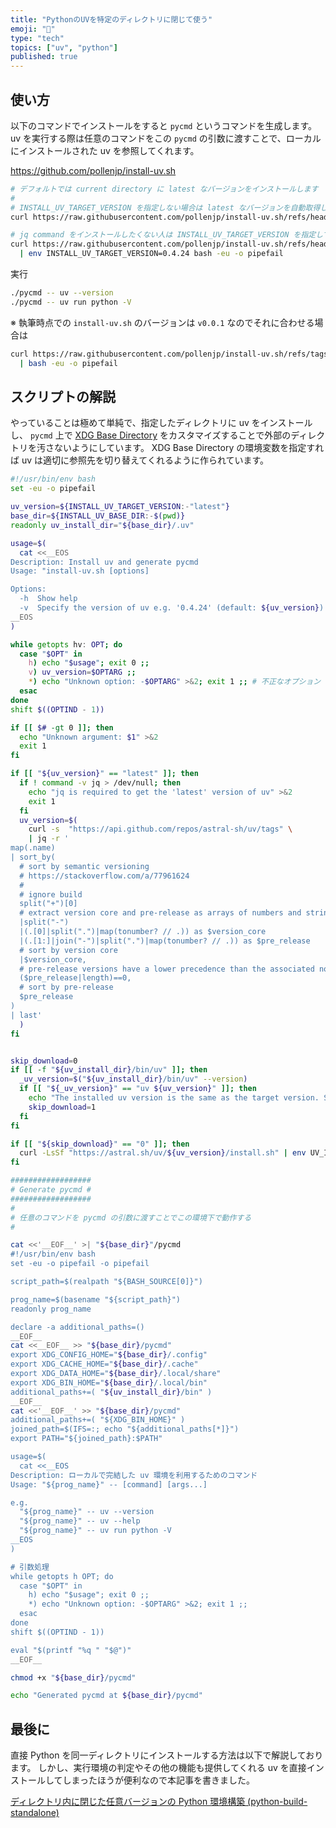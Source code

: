 ```yaml
---
title: "PythonのUVを特定のディレクトリに閉じて使う"
emoji: "🐍"
type: "tech"
topics: ["uv", "python"]
published: true
---
```


## 使い方

以下のコマンドでインストールをすると `pycmd` というコマンドを生成します。
uv を実行する際は任意のコマンドをこの `pycmd` の引数に渡すことで、ローカルにインストールされた uv を参照してくれます。

https://github.com/pollenjp/install-uv.sh

```sh
# デフォルトでは current directory に latest なバージョンをインストールします
#
# INSTALL_UV_TARGET_VERSION を指定しない場合は latest なバージョンを自動取得しますが jq command が必要です
curl https://raw.githubusercontent.com/pollenjp/install-uv.sh/refs/heads/main/install-uv.sh | env bash -eu -o pipefail

# jq command をインストールしたくない人は INSTALL_UV_TARGET_VERSION を指定してください
curl https://raw.githubusercontent.com/pollenjp/install-uv.sh/refs/heads/main/install-uv.sh \
  | env INSTALL_UV_TARGET_VERSION=0.4.24 bash -eu -o pipefail
```

実行

```sh
./pycmd -- uv --version
./pycmd -- uv run python -V
```

※ 執筆時点での `install-uv.sh` のバージョンは `v0.0.1` なのでそれに合わせる場合は

```sh
curl https://raw.githubusercontent.com/pollenjp/install-uv.sh/refs/tags/v0.0.1/install-uv.sh \
  | bash -eu -o pipefail
```

## スクリプトの解説

やっていることは極めて単純で、指定したディレクトリに uv をインストールし、 `pycmd` 上で [XDG Base Directory](https://specifications.freedesktop.org/basedir-spec/latest/) をカスタマイズすることで外部のディレクトリを汚さないようにしています。
XDG Base Directory の環境変数を指定すれば uv は適切に参照先を切り替えてくれるように作られています。

```sh
#!/usr/bin/env bash
set -eu -o pipefail

uv_version=${INSTALL_UV_TARGET_VERSION:-"latest"}
base_dir=${INSTALL_UV_BASE_DIR:-$(pwd)}
readonly uv_install_dir="${base_dir}/.uv"

usage=$(
  cat <<__EOS
Description: Install uv and generate pycmd
Usage: "install-uv.sh [options]

Options:
  -h  Show help
  -v  Specify the version of uv e.g. '0.4.24' (default: ${uv_version})
__EOS
)

while getopts hv: OPT; do
  case "$OPT" in
    h) echo "$usage"; exit 0 ;;
    v) uv_version=$OPTARG ;;
    *) echo "Unknown option: -$OPTARG" >&2; exit 1 ;; # 不正なオプション (OPT = ?)
  esac
done
shift $((OPTIND - 1))

if [[ $# -gt 0 ]]; then
  echo "Unknown argument: $1" >&2
  exit 1
fi

if [[ "${uv_version}" == "latest" ]]; then
  if ! command -v jq > /dev/null; then
    echo "jq is required to get the 'latest' version of uv" >&2
    exit 1
  fi
  uv_version=$(
    curl -s  "https://api.github.com/repos/astral-sh/uv/tags" \
    | jq -r '
map(.name)
| sort_by(
  # sort by semantic versioning
  # https://stackoverflow.com/a/77961624
  #
  # ignore build
  split("+")[0]
  # extract version core and pre-release as arrays of numbers and strings
  |split("-")
  |(.[0]|split(".")|map(tonumber? // .)) as $version_core
  |(.[1:]|join("-")|split(".")|map(tonumber? // .)) as $pre_release
  # sort by version core
  |$version_core,
  # pre-release versions have a lower precedence than the associated normal version
  ($pre_release|length)==0,
  # sort by pre-release
  $pre_release
)
| last'
  )
fi


skip_download=0
if [[ -f "${uv_install_dir}/bin/uv" ]]; then
  _uv_version=$("${uv_install_dir}/bin/uv" --version)
  if [[ "${_uv_version}" == "uv ${uv_version}" ]]; then
    echo "The installed uv version is the same as the target version. Skip download."
    skip_download=1
  fi
fi

if [[ "${skip_download}" == "0" ]]; then
  curl -LsSf "https://astral.sh/uv/${uv_version}/install.sh" | env UV_INSTALL_DIR="${uv_install_dir}" INSTALLER_NO_MODIFY_PATH=1 sh
fi

##################
# Generate pycmd #
##################
#
# 任意のコマンドを pycmd の引数に渡すことでこの環境下で動作する
#

cat <<'__EOF__' >| "${base_dir}"/pycmd
#!/usr/bin/env bash
set -eu -o pipefail -o pipefail

script_path=$(realpath "${BASH_SOURCE[0]}")

prog_name=$(basename "${script_path}")
readonly prog_name

declare -a additional_paths=()
__EOF__
cat <<__EOF__ >> "${base_dir}/pycmd"
export XDG_CONFIG_HOME="${base_dir}/.config"
export XDG_CACHE_HOME="${base_dir}/.cache"
export XDG_DATA_HOME="${base_dir}/.local/share"
export XDG_BIN_HOME="${base_dir}/.local/bin"
additional_paths+=( "${uv_install_dir}/bin" )
__EOF__
cat <<'__EOF__' >> "${base_dir}/pycmd"
additional_paths+=( "${XDG_BIN_HOME}" )
joined_path=$(IFS=:; echo "${additional_paths[*]}")
export PATH="${joined_path}:$PATH"

usage=$(
  cat <<__EOS
Description: ローカルで完結した uv 環境を利用するためのコマンド
Usage: "${prog_name}" -- [command] [args...]

e.g.
  "${prog_name}" -- uv --version
  "${prog_name}" -- uv --help
  "${prog_name}" -- uv run python -V
__EOS
)

# 引数処理
while getopts h OPT; do
  case "$OPT" in
    h) echo "$usage"; exit 0 ;;
    *) echo "Unknown option: -$OPTARG" >&2; exit 1 ;;
  esac
done
shift $((OPTIND - 1))

eval "$(printf "%q " "$@")"
__EOF__

chmod +x "${base_dir}/pycmd"

echo "Generated pycmd at ${base_dir}/pycmd"
```

## 最後に

直接 Python を同一ディレクトリにインストールする方法は以下で解説しております。 しかし、実行環境の判定やその他の機能も提供してくれる uv を直接インストールしてしまったほうが便利なので本記事を書きました。

[ディレクトリ内に閉じた任意バージョンの Python 環境構築 (python-build-standalone)](https://zenn.dev/pollenjp/articles/2024-06-27-install-python-at-directory)
